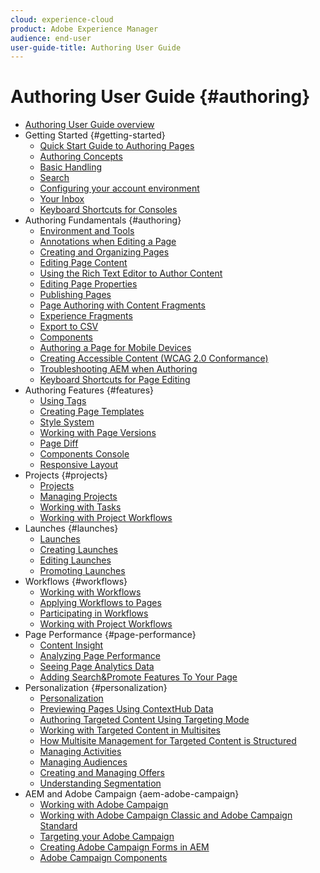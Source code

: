 ```yaml
---
cloud: experience-cloud
product: Adobe Experience Manager
audience: end-user
user-guide-title: Authoring User Guide
---
```


# Authoring User Guide {#authoring}

+ [Authoring User Guide overview](home.md)
+ Getting Started {#getting-started}
  + [Quick Start Guide to Authoring Pages](getting-started/quick-start.md)
  + [Authoring Concepts](getting-started/concepts.md)
  + [Basic Handling](getting-started/basic-handling.md)
  + [Search](getting-started/search.md)
  + [Configuring your account environment](getting-started/account-environment.md)
  + [Your Inbox](getting-started/inbox.md)
  + [Keyboard Shortcuts for Consoles](getting-started/keyboard-shortcuts.md)
+ Authoring Fundamentals {#authoring}
  + [Environment and Tools](fundamentals/environment-tools.md)
  + [Annotations when Editing a Page](fundamentals/annotations.md)
  + [Creating and Organizing Pages](fundamentals/organizing-pages.md)
  + [Editing Page Content](fundamentals/editing-content.md)
  + [Using the Rich Text Editor to Author Content](fundamentals/rich-text-editor.md)
  + [Editing Page Properties](fundamentals/page-properties.md)
  + [Publishing Pages](fundamentals/publishing-pages.md)
  + [Page Authoring with Content Fragments](fundamentals/content-fragments.md)
  + [Experience Fragments](fundamentals/experience-fragments.md)
  + [Export to CSV](fundamentals/csv-export.md)
  + [Components](fundamentals/components.md)
  + [Authoring a Page for Mobile Devices](fundamentals/mobile.md)
  + [Creating Accessible Content (WCAG 2.0 Conformance)](fundamentals/accessible-content.md)
  + [Troubleshooting AEM when Authoring](fundamentals/troubleshooting.md)
  + [Keyboard Shortcuts for Page Editing](fundamentals/keyboard-shortcuts.md)
+ Authoring Features {#features}
  + [Using Tags](features/tags.md)
  + [Creating Page Templates](features/templates.md)
  + [Style System](features/style-system.md)
  + [Working with Page Versions](features/page-versions.md)
  + [Page Diff](features/page-diff.md)
  + [Components Console](features/components-console.md)
  + [Responsive Layout](features/responsive-layout.md)
+ Projects {#projects}
  + [Projects](projects/projects.md)
  + [Managing Projects](projects/managing-projects.md)
  + [Working with Tasks](projects/tasks.md)
  + [Working with Project Workflows](projects/workflows.md)
+ Launches {#launches}
  + [Launches](launches/launches.md)
  + [Creating Launches](launches/creating.md)
  + [Editing Launches](launches/editing.md)
  + [Promoting Launches](launches/promoting.md)
+ Workflows {#workflows}
    + [Working with Workflows](workflows.md)
    + [Applying Workflows to Pages](workflows-applying.md)
    + [Participating in Workflows](workflows-participating.md)
    + [Working with Project Workflows](projects-with-workflows.md)
+ Page Performance {#page-performance}
    + [Content Insight](content-insights.md)
    + [Analyzing Page Performance](ci-analyze.md)
    + [Seeing Page Analytics Data](pa-using.md)
    + [Adding Search&Promote Features To Your Page](search-and-promote.md)
+ Personalization {#personalization}
    + [Personalization](personalization.md)
    + [Previewing Pages Using ContextHub Data](ch-previewing.md)
    + [Authoring Targeted Content Using Targeting Mode](content-targeting-touch.md)
    + [Working with Targeted Content in Multisites](multisite-support-targeted-content.md)
    + [How Multisite Management for Targeted Content is Structured](technical-multisite-targeted.md)
    + [Managing Activities](activitylib.md)
    + [Managing Audiences](managing-audiences.md)
    + [Creating and Managing Offers](offerlib.md)
    + [Understanding Segmentation](segmentation-overview.md)
+ AEM and Adobe Campaign {aem-adobe-campaign}
    + [Working with Adobe Campaign](adobe-campaign.md)
    + [Working with Adobe Campaign Classic and Adobe Campaign Standard](campaign.md)
    + [Targeting your Adobe Campaign](target-adobe-campaign.md)
    + [Creating Adobe Campaign Forms in AEM](adobe-campaign-forms.md)
    + [Adobe Campaign Components](adobe-campaign-components.md)
